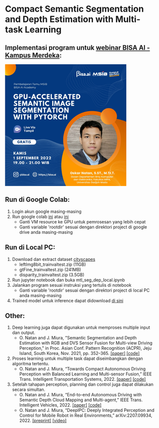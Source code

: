 # Compact Semantic Segmentation and Depth Estimation with Multi-task Learning

## Implementasi program untuk [webinar BISA AI - Kampus Merdeka](https://tampil.id/event/detail/VFdwWk1FNUJQVDA9):
<img src="docs/event.jpg" width="400">


## Run di Google Colab:
1. Login akun google masing-masing
2. Run google colab [ini](https://colab.research.google.com/github/oskarnatan/mtl-bisaai/blob/main/mtl_seg_dep_colab.ipynb) atau [ini](https://colab.research.google.com/drive/1TxwaD-j6CTteFRLXfUnSNazqrY2g2qhT?authuser=2)
    - Ganti VM resource ke GPU untuk pemrosesan yang lebih cepat
    - Ganti variable 'rootdir' sesuai dengan direktori project di google drive anda masing-masing


## Run di Local PC:
1. Download dan extract dataset [cityscapes](https://www.cityscapes-dataset.com/) 
    - leftImg8bit_trainvaltest.zip (11GB)
    - gtFine_trainvaltest.zip (241MB)
    - disparity_trainvaltest.zip (3.5GB)
2. Run jupyter notebook dan buka mtl_seg_dep_local.ipynb
3. Jalankan program sesuai instruksi yang tertulis di notebook
    - Ganti variable 'rootdir' sesuai dengan direktori project di local PC anda masing-masing
4. Trained model untuk inference dapat didownload [di sini](https://drive.google.com/drive/folders/1Jft1n9vXaNHllUg5JDKDCYX9BJTYza0D?usp=sharing)


## Other:
1. Deep learning juga dapat digunakan untuk memproses multiple input dan output.
    - O. Natan and J. Miura, "Semantic Segmentation and Depth Estimation with RGB and DVS Sensor Fusion for Multi-view Driving Perception," in Proc. Asian Conf. Pattern Recognition (ACPR), Jeju Island, South Korea, Nov. 2021, pp. 352–365. [[paper]](https://doi.org/10.1007/978-3-031-02375-0_26) [[code]](https://github.com/oskarnatan/RGBDVS-fusion)
2.  Proses learning untuk multiple task dapat diseimbangkan dengan algoritma tertentu.
    - O. Natan and J. Miura, “Towards Compact Autonomous Driving Perception with Balanced Learning and Multi-sensor Fusion,” IEEE Trans. Intelligent Transportation Systems, 2022. [[paper]](https://doi.org/10.1109/TITS.2022.3149370) [[code]](https://github.com/oskarnatan/compact-perception)
3. Setelah tahapan perception, planning dan control juga dapat dilakukan secara simultan.
    - O. Natan and J. Miura, “End-to-end Autonomous Driving with Semantic Depth Cloud Mapping and Multi-agent,” IEEE Trans. Intelligent Vehicles, 2022. [[paper]](https://doi.org/10.1109/TIV.2022.3185303) [[code]](https://github.com/oskarnatan/end-to-end-driving)
    - O. Natan and J. Miura, “DeepIPC: Deeply Integrated Perception and Control for Mobile Robot in Real Environments,” arXiv:2207.09934, 2022. [[preprint]](https://arxiv.org/abs/2207.09934) [[video]](https://www.youtube.com/watch?v=h8lMCzJsbi8)